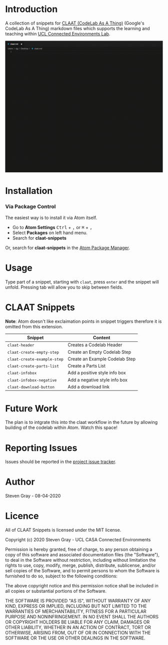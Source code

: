 # Introduction

A collection of snippets for [CLAAT (CodeLab As A Thing)](https://github.com/googlecodelabs/tools) (Google's CodeLab As A Thing) markdown files which supports the learning and teaching within [UCL Connected Environments Lab](https://www.connected-environments.org).

![Overview Preview](https://github.com/ucl-casa-ce/claat-snippets-vscode/raw/master/img/overview.gif)

# Installation

### Via Package Control
The easiest way is to install it via Atom itself.

- Go to **Atom Settings** <kbd>Ctrl</kbd> + <kbd>,</kbd> or <kbd>⌘</kbd> + <kbd>,</kbd>
- Select **Packages** on left hand menu.
- Search for **claat-snippets**

Or, search for **claat-snippets** in the [Atom Package Manager](https://github.com/atom/apm).
 
# Usage

Type part of a snippet, starting with `claat`, press `enter` and the snippet will unfold. Pressing tab will allow you to skip between fields. 

# CLAAT Snippets

**Note**: Atom doesn't like exclaimation points in snippet triggers therefore it is omitted from this extension.

| Snippet | Content |
| ------- | ------- |
| `claat-header` | Creates a Codelab Header |
| `claat-create-empty-step` | Create an Empty Codelab Step |
| `claat-create-example-step` | Create an Example Codelab Step |
| `claat-create-parts-list` | Create a Parts List |
| `claat-infobox` | Add a positive style info box |
| `claat-infobox-negative` | Add a negative style info box |
| `claat-download-button` | Add a download link |


# Future Work

The plan is to intgrate this into the claat workflow in the future by allowing building of the codelab within Atom.  Watch this space!

# Reporting Issues

Issues should be reported in the [project issue tracker](https://github.com/ucl-casa-ce/claat-snippets-atom/issues).

# Author

Steven Gray - 08-04-2020

# Licence

All of CLAAT Snippets is licensed under the MIT license.

Copyright (c) 2020 Steven Gray - UCL CASA Connected Environments

Permission is hereby granted, free of charge, to any person obtaining a copy
of this software and associated documentation files (the "Software"), to deal
in the Software without restriction, including without limitation the rights
to use, copy, modify, merge, publish, distribute, sublicense, and/or sell
copies of the Software, and to permit persons to whom the Software is
furnished to do so, subject to the following conditions:

The above copyright notice and this permission notice shall be included in all
copies or substantial portions of the Software.

THE SOFTWARE IS PROVIDED "AS IS", WITHOUT WARRANTY OF ANY KIND, EXPRESS OR
IMPLIED, INCLUDING BUT NOT LIMITED TO THE WARRANTIES OF MERCHANTABILITY,
FITNESS FOR A PARTICULAR PURPOSE AND NONINFRINGEMENT. IN NO EVENT SHALL THE
AUTHORS OR COPYRIGHT HOLDERS BE LIABLE FOR ANY CLAIM, DAMAGES OR OTHER
LIABILITY, WHETHER IN AN ACTION OF CONTRACT, TORT OR OTHERWISE, ARISING FROM,
OUT OF OR IN CONNECTION WITH THE SOFTWARE OR THE USE OR OTHER DEALINGS IN THE
SOFTWARE.